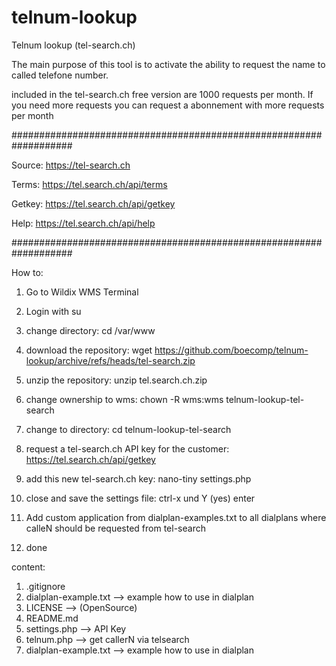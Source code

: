# telnum-lookup
Telnum lookup (tel-search.ch)

The main purpose of this tool is to activate the ability to request the name to called telefone number.

included in the tel-search.ch free version are 1000 requests per month. If you need more requests you can request a abonnement with more requests per month

###################################################################

Source:
https://tel-search.ch

Terms:
https://tel.search.ch/api/terms

Getkey:
https://tel.search.ch/api/getkey

Help:
https://tel.search.ch/api/help

###################################################################


How to:

1. Go to Wildix WMS Terminal

2. Login with su

3. change directory: cd /var/www

4. download the repository: wget https://github.com/boecomp/telnum-lookup/archive/refs/heads/tel-search.zip

5. unzip the repository: unzip tel.search.ch.zip

6. change ownership to wms: chown -R wms:wms telnum-lookup-tel-search

7. change to directory: cd telnum-lookup-tel-search

8. request a tel-search.ch API key for the customer: https://tel.search.ch/api/getkey

9. add this new tel-search.ch key: nano-tiny settings.php

10. close and save the settings file: ctrl-x und Y (yes) enter

11. Add custom application from dialplan-examples.txt to all dialplans where calleN should be requested from tel-search

12. done

content:

1. .gitignore
2. dialplan-example.txt --> example how to use in dialplan
3. LICENSE --> (OpenSource)
2. README.md
2. settings.php --> API Key
2. telnum.php --> get callerN via telsearch 
3. dialplan-example.txt --> example how to use in dialplan

